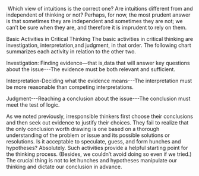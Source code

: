 

​     Which view of intuitions is the correct one? Are intuitions different from and independent of thinking or not? Perhaps, for now, the most prudent answer is that sometimes they are independent and sometimes they are not; we can’t be sure when they are, and therefore it is imprudent to
rely on them.

Basic Activities in Critical Thinking
The basic activities in critical thinking are investigation, interpretation,and judgment, in that order. The following chart summarizes each activity
in relation to the other two.

Investigation: Finding evidence—that is,data that will answer key questions about the issue---The evidence must be both relevant and sufficient.

Interpretation-Deciding what the evidence means---The interpretation must be more reasonable than competing interpretations.



Judgment---Reaching a conclusion about the issue---The conclusion must meet the test of logic. 

As we noted previously, irresponsible thinkers first choose their conclusions and then seek out evidence to justify their choices. They fail to
realize that the only conclusion worth drawing is one based on a thorough understanding of the problem or issue and its possible solutions or
resolutions. Is it acceptable to speculate, guess, and form hunches and hypotheses? Absolutely. Such activities provide a helpful starting point for
the thinking process. (Besides, we couldn’t avoid doing so even if we tried.) The crucial thing is not to let hunches and hypotheses manipulate
our thinking and dictate our conclusion in advance.